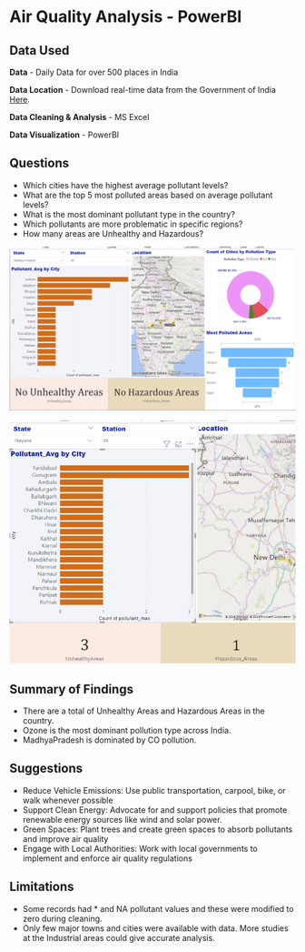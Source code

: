 # Air Quality Analysis - PowerBI

<!--
![image](https://user-images.githubusercontent.com/56026296/229609893-b7b1f261-5941-45af-8322-1ccb2535d36b.png)
-->

## Data Used

**Data** - Daily Data for over 500 places in India

**Data Location** - Download real-time data from the Government of India <a href="https://www.data.gov.in/resource/real-time-air-quality-index-various-locations" target="_blank">Here</a>.

**Data Cleaning & Analysis** - MS Excel

**Data Visualization** - PowerBI

## Questions

  - Which cities have the highest average pollutant levels?
  - What are the top 5 most polluted areas based on average pollutant levels?
  - What is the most dominant pollutant type in the country?
  - Which pollutants are more problematic in specific regions?
  - How many areas are Unhealthy and Hazardous?

![image](https://github.com/RaaviSupraja/AirQuality-Insights-PowerBI/blob/main/Healthy%20Areas.png)

![image](https://github.com/RaaviSupraja/AirQuality-Insights-PowerBI/blob/main/StateWise%20Analysis.png)

## Summary of Findings

 - There are a total of Unhealthy Areas and Hazardous Areas in the country.
 - Ozone is the most dominant pollution type across India.
 - MadhyaPradesh is dominated by CO pollution.

## Suggestions

 - Reduce Vehicle Emissions: Use public transportation, carpool, bike, or walk whenever possible
 - Support Clean Energy: Advocate for and support policies that promote renewable energy sources like wind and solar power.
 - Green Spaces: Plant trees and create green spaces to absorb pollutants and improve air quality
 - Engage with Local Authorities: Work with local governments to implement and enforce air quality regulations

## Limitations

- Some records had * and NA pollutant values and these were modified to zero during cleaning.
- Only few major towns and cities were available with data. More studies at the Industrial areas could give accurate analysis.
